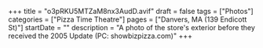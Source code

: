 +++
title = "o3pRKU5MTZaM8nx3AudD.avif"
draft = false
tags = ["Photos"]
categories = ["Pizza Time Theatre"]
pages = ["Danvers, MA (139 Endicott St)"]
startDate = ""
description = "A photo of the store's exterior before they received the 2005 Update (PC: showbizpizza.com)"
+++
